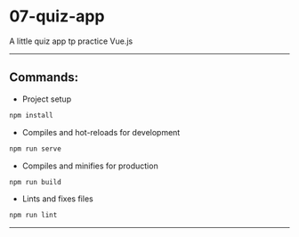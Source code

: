 # 07-quiz-app

A little quiz app tp practice Vue.js

---

## Commands:

- Project setup

```bash
npm install
```

- Compiles and hot-reloads for development

```bash
npm run serve
```

- Compiles and minifies for production

```bash
npm run build
```

- Lints and fixes files

```bash
npm run lint
```

---
